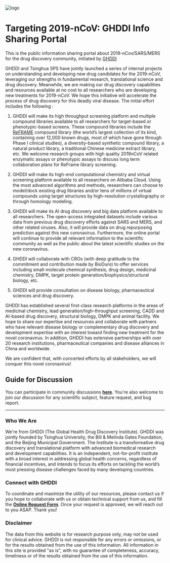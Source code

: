 ![logo](http://www.ghddi.org/sites/all/themes/jjh/images/logob@2x.png)
# Targeting 2019-nCoV: GHDDI Info Sharing Portal
This is the public information sharing portal about 2019-nCov/SARS/MERS for the drug discovery community, initiated by [GHDDI](http://www.ghddi.org)

GHDDI and Tsinghua SPS have jointly launched a series of internal projects on understanding and developing new drug candidates for the 2019-nCoV, leveraging our strengths in fundamental research, translational science and drug discovery. Meanwhile, we are making our drug discovery capabilities and resources available at no cost to all researchers who are developing new treatments for 2019-nCoV. We hope this initiative will accelerate the process of drug discovery for this deadly viral disease. The initial effort includes the following :

1) GHDDI will make its high throughput screening platform and multiple compound libraries available to all researchers for target-based or phenotypic-based screens. These compound libraries include the [ReFRAME](https://reframedb.org/) compound library (the world’s largest collection of its kind, containing over 12,000 known drugs, most of which have gone through Phase I clinical studies), a diversity-based synthetic compound library, a natural product library, a traditional Chinese medicine extract library, etc. We welcome research groups with high quality 2019nCoV related enzymatic assays or phenotypic assays to discuss long term collaboration plans for ReFrame library screening. 

2) GHDDI will make its high-end computational chemistry and virtual screening platform available to all researchers on Alibaba Cloud. Using the most advanced algorithms and methods, researchers can choose to model/dock existing drug libraries and/or tens of millions of virtual compounds using target structures by high-resolution crystallography or through homology modeling.

3) GHDDI will make its AI drug discovery and big data platform available to all researchers. The open-access integrated datasets include various data from previous drug discovery efforts against SARS and MERS, and other related viruses. Also, it will provide data on drug repurposing prediction against this new coronavirus. Furthermore, the online portal will continue to provide all relevant information to the scientific community as well as the public about the latest scientific studies on the new coronavirus.

4) GHDDI will collaborate with CROs (with deep gratitude to the commitment and contribution made by BioDuro) to offer services including  small-molecule chemical synthesis, drug design, medicinal chemistry, DMPK, target protein generation/biophysics/structural biology, etc.

5) GHDDI will provide consultation on disease biology, pharmaceutical sciences and drug discovery.

GHDDI has established several first-class research platforms in the areas of medicinal chemistry, lead generation/high-throughput screening, CADD and AI-based drug discovery, structural biology, DMPK and animal facility. We hope to share our expertise and resources and collaborate with partners who have relevant disease biology or complementary drug discovery and development expertise with an interest toward finding new treatment for the novel coronavirus. In addition, GHDDI has extensive partnerships with over 20 research institutions, pharmaceutical companies and disease alliances in China and worldwide. 

We are confident that, with concerted efforts by all stakeholders, we will conquer this novel coronavirus!


## Guide for Discussion
You can participate in community discussions [**here**](https://github.com/GHDDI-AILab/Targeting2019-nCoV/issues). You're also welcome to join our discussion for any scientific subject, feature request, and bug report.                       

----
### Who We Are    
We're from GHDDI (The Global Health Drug Discovery Institute). GHDDI was jointly founded by Tsinghua University, the Bill & Melinda Gates Foundation, and the Beijing Municipal Government. The Institute is a transformative drug discovery and translational platform with advanced biomedical research and development capabilities. It is an independent, not-for-profit institute with a broad interest in addressing global health concerns, regardless of financial incentives, and intends to focus its efforts on tackling the world’s most pressing disease challenges faced by many developing countries. 

### Connect with GHDDI

To coordinate and maximize the utility of our resources, please contact us if you hope to collaborate with us or obtain technical support from us, and fill the [**Online Request Form**](http://ghddionlineform.mikecrm.com/KRLHRTl). Once your request is approved, we will reach out to you ASAP. Thank you! 

### Disclaimer
The data from this website is for research purpose only, may not be used for clinical advice. GHDDI is not responsible for any errors or omissions, or for the results obtained from the use of this information. All information in this site is provided "as is", with no guarantee of completeness, accuracy, timeliness or of the results obtained from the use of this information.
